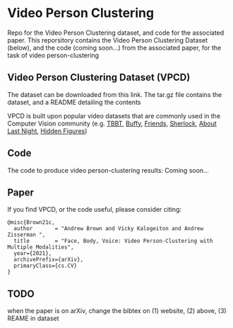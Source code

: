 # Video Person Clustering
Repo for the Video Person Clustering dataset, and code for the associated paper. This reporsitory contains the Video Person Clustering Dataset (below), and the code (coming soon...) from the associated paper, for the task of video person-clustering

## Video Person Clustering Dataset (VPCD)

The dataset can be downloaded from this link. The tar.gz file contains the dataset, and a README detailing the contents

VPCD is built upon popular video datasets that are commonly used in the Computer Vision community (e.g. [TBBT](http://tvd.niderb.fr/assets/pdf/lrec2014.pdf), [Buffy](https://www.robots.ox.ac.uk/~vgg/publications/papers/everingham06a.pdf), [Friends](https://www.robots.ox.ac.uk/~vgg/research/c1c/src/VickyKalogeitonBMVC2020.pdf), [Sherlock](https://www.robots.ox.ac.uk/~vgg/publications/2017/Nagrani17b/nagrani17b.pdf), [About Last Night](https://arxiv.org/pdf/2008.11289.pdf), [Hidden Figures](https://arxiv.org/pdf/2008.11289.pdf)) 

## Code

The code to produce video person-clustering results: Coming soon...

## Paper

If you find VPCD, or the code useful, please consider citing:

```
@misc{Brown21c,
  author       = "Andrew Brown and Vicky Kalogeiton and Andrew Zisserman ",
  title        = "Face, Body, Voice: Video Person-Clustering with Multiple Modalities",
  year={2021},
  archivePrefix={arXiv},
  primaryClass={cs.CV}
}
```
## TODO

when the paper is on arXiv, change the bibtex on (1) website, (2) above, (3) REAME in dataset
